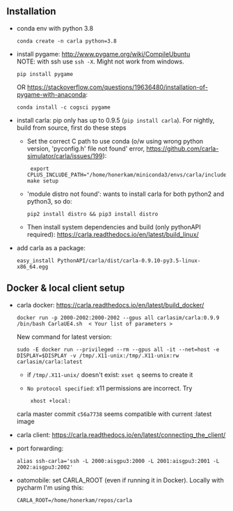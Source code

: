 ## Installation

- conda env with python 3.8

      conda create -n carla python=3.8
    
- install pygame: http://www.pygame.org/wiki/CompileUbuntu  
    NOTE: with ssh use `ssh -X`. Might not work from windows.
      
      pip install pygame

    OR https://stackoverflow.com/questions/19636480/installation-of-pygame-with-anaconda:
      
      conda install -c cogsci pygame
      
      
      
- install carla: pip only  has up to 0.9.5 (`pip install carla`). 
    For nightly, build from source, first do these steps 
    - Set the correct C path to use conda (o/w using wrong python version, 'pyconfig.h' file not found' error, https://github.com/carla-simulator/carla/issues/199):
      
           export CPLUS_INCLUDE_PATH="/home/honerkam/miniconda3/envs/carla/include/python3.5m" make setup
      
    - 'module distro not found': wants to install carla for both python2 and python3, so do:
    
          pip2 install distro && pip3 install distro

    - Then install system dependencies and build (only pythonAPI required): https://carla.readthedocs.io/en/latest/build_linux/

- add carla as a package:

      easy_install PythonAPI/carla/dist/carla-0.9.10-py3.5-linux-x86_64.egg

## Docker & local client setup

- carla docker: https://carla.readthedocs.io/en/latest/build_docker/

      docker run -p 2000-2002:2000-2002 --gpus all carlasim/carla:0.9.9 /bin/bash CarlaUE4.sh  < Your list of parameters >
   
   New command for latest version:
   
      sudo -E docker run --privileged --rm --gpus all -it --net=host -e DISPLAY=$DISPLAY -v /tmp/.X11-unix:/tmp/.X11-unix:rw carlasim/carla:latest
      
   - if `/tmp/.X11-unix/` doesn't exist: `xset q` seems to create it
   - `No protocol specified`: x11 permissions are incorrect. Try 
          
          xhost +local:
          
   carla master commit `c56a7738` seems compatible with current :latest image
- carla client: https://carla.readthedocs.io/en/latest/connecting_the_client/
- port forwarding:  
      
      alias ssh-carla='ssh -L 2000:aisgpu3:2000 -L 2001:aisgpu3:2001 -L 2002:aisgpu3:2002'

- oatomobile: set CARLA_ROOT (even if running it in Docker). Locally with pycharm I'm using this:

      CARLA_ROOT=/home/honerkam/repos/carla